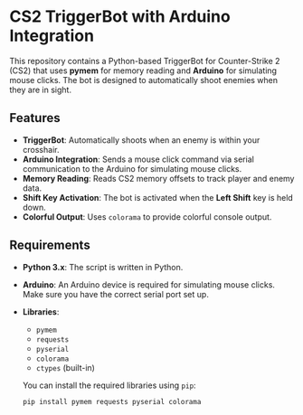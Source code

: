 # CS2 TriggerBot with Arduino Integration

This repository contains a Python-based TriggerBot for Counter-Strike 2 (CS2) that uses **pymem** for memory reading and **Arduino** for simulating mouse clicks. The bot is designed to automatically shoot enemies when they are in sight.

## Features

- **TriggerBot**: Automatically shoots when an enemy is within your crosshair.
- **Arduino Integration**: Sends a mouse click command via serial communication to the Arduino for simulating mouse clicks.
- **Memory Reading**: Reads CS2 memory offsets to track player and enemy data.
- **Shift Key Activation**: The bot is activated when the **Left Shift** key is held down.
- **Colorful Output**: Uses `colorama` to provide colorful console output.

## Requirements

- **Python 3.x**: The script is written in Python.
- **Arduino**: An Arduino device is required for simulating mouse clicks. Make sure you have the correct serial port set up.
- **Libraries**:
  - `pymem`
  - `requests`
  - `pyserial`
  - `colorama`
  - `ctypes` (built-in)
  
  You can install the required libraries using `pip`:

  ```bash
  pip install pymem requests pyserial colorama
